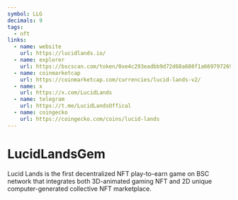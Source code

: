 ```yaml
---
symbol: LLG
decimals: 9
tags:
  - nft
links:
  - name: website
    url: https://lucidlands.io/
  - name: explorer
    url: https://bscscan.com/token/0xe4c293eadbb9d72d68a680f1a66979726992c396
  - name: coinmarketcap
    url: https://coinmarketcap.com/currencies/lucid-lands-v2/
  - name: x
    url: https://x.com/LucidLands
  - name: telegram
    url: https://t.me/LucidLandsOffical
  - name: coingecko
    url: https://coingecko.com/coins/lucid-lands
---
```


# LucidLandsGem

Lucid Lands is the first decentralized NFT play-to-earn game on BSC network that integrates both 3D-animated gaming NFT and 2D unique computer-generated collective NFT marketplace.
